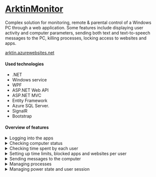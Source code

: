# [ArktinMonitor](https://arktin.azurewebsites.net)
Complex solution for monitoring, remote & parental control of a Windows PC through a web application. Some features include displaying user activity and computer parameters, sending both text and text-to-speech messages to the PC, killing processes, locking access to websites and apps.

[arktin.azurewebsites.net](https://arktin.azurewebsites.net)

#### Used technologies
* .NET
* Windows service
* WPF
* ASP[]().NET Web API
* ASP[]().NET MVC
* Entity Framework
* Azure SQL Server.
* SignalR
* Bootstrap

#### Overview of features
<details>
<summary>Logging into the apps</summary> 

**Desktop app**

After creating an account through the web app, the user can use those credential to log into the desktop app. As shown below, the desktop app also lets selecting an app to block for a selected user. Another functionality is choosing which users should be affected by the system. The credentials are stored for later use in Windows Credential Manager. 

![screen recording of logging into desktop app](https://i.imgur.com/16dnMlm.gif)

**Web app**

When the user has logged in via the desktop app, it becomes possible to access this computer through the web app. 

![screen recording of logging into the web app](https://imgur.com/w7aZdaE.gif)

</details>

<details>
<summary>Checking computer status</summary>

Web app displays basic computer details such as name, CPU, GPU, disk partitions. There is also a log that shows in real-time what service installed on target PC is currently doing.

</details>

<details>
<summary>Checking time spent by each user</summary>

A time of being logged in and being active is measured for each user of the computer. The web app allows checking both of that time values for all users of the PC. The graph on the bottom of the selected computer's page shows the distribution of computer usage over time.

![screen recording of checking time spent by each user](https://imgur.com/yg2ubN0.gif)

</details>

<details>
<summary>Setting up time limits, blocked apps and websites per user</summary> 

**Time limits**

Setting a time limit causes automatic logoff of the selected user after due time. There are text-to-speech reminders which fire up 20, 10, 5, 2 and 1 minutes before logoff will occur.

**Blocked websites**

Setting a website as blocked adds it to the hosts file and sets it to the loop-back address making it mostly inaccessible.

**Blocked apps**

Blocking an app beside using the desktop app can also be done through the web app. Doing it that way requires the user to input a direct path to the application. Blocking an app is implemented by periodically checking the processes list and killing it when it's running.

![screen recording of setting up time limits, blocked apps and websites per user](https://i.imgur.com/hljdlbb.gif)

</details>

<details>
<summary>Sending messages to the computer</summary> 

**Text messages**

The user can send text messages that will be displayed using a message box on the screen of the selected computer.

**Text-to-speech messages**

Another form of communication is sending a text message that will be then read out loud by the speech synthesizer. The application tries to select the first English voice it finds, otherwise will use any other voice.

![screen recording of sending text messages to the computer](https://i.imgur.com/aHeOLl0.gif)

</details>

<details>
<summary>Managing processes</summary> 

User can browse a list of all the processes running currently on the computer. System processes are marked with reddish names. Selecting the process opens a dialog that shows details such as path, copyright info, PID, the session in which it is running and also lets user kill the selected process. The refresh option refreshes the list of processes.

![screen recording of killing apps](https://i.imgur.com/uL8gXM8.gif)

</details>

<details>
<summary>Managing power state and user session</summary> 

The user can remotely simply lock their computer, or do some other available action. 

![screen recording of remotely locking the computer](https://i.imgur.com/1btKdtb.gif)

</details>
